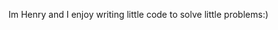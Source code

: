 Im Henry and I enjoy writing little code to solve little problems:)


<!---
henryburns1x/henryburns1x is a ✨ special ✨ repository because its `README.md` (this file) appears on your GitHub profile.
You can click the Preview link to take a look at your changes.
--->
